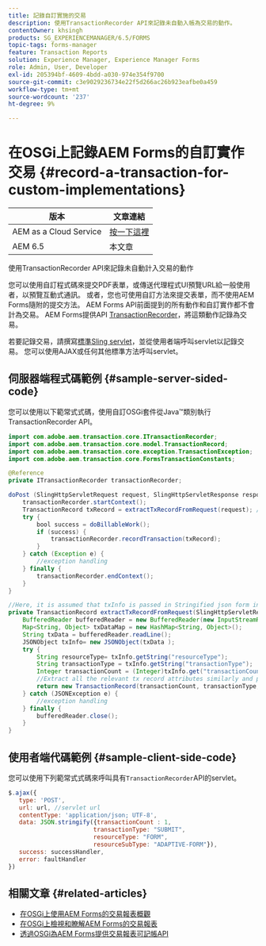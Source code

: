 ```yaml
---
title: 記錄自訂實施的交易
description: 使用TransactionRecorder API來記錄未自動入帳為交易的動作。
contentOwner: khsingh
products: SG_EXPERIENCEMANAGER/6.5/FORMS
topic-tags: forms-manager
feature: Transaction Reports
solution: Experience Manager, Experience Manager Forms
role: Admin, User, Developer
exl-id: 205394bf-4609-4bdd-a030-974e354f9700
source-git-commit: c3e9029236734e22f5d266ac26b923eafbe0a459
workflow-type: tm+mt
source-wordcount: '237'
ht-degree: 9%

---
```


# 在OSGi上記錄AEM Forms的自訂實作交易 {#record-a-transaction-for-custom-implementations}

| 版本 | 文章連結 |
| -------- | ---------------------------- |
| AEM as a Cloud Service  | [按一下這裡](https://experienceleague.adobe.com/zh-hant/docs/experience-manager-cloud-service/content/forms/using-communications/record-transaction-custom-implementation) |
| AEM 6.5 | 本文章 |

使用TransactionRecorder API來記錄未自動計入交易的動作

您可以使用自訂程式碼來提交PDF表單，或傳送代理程式UI預覽URL給一般使用者，以預覽互動式通訊。 或者，您也可使用自訂方法來提交表單，而不使用AEM Forms隨附的提交方法。 AEM Forms API前面提到的所有動作和自訂實作都不會計為交易。 AEM Forms提供API [TransactionRecorder](https://developer.adobe.com/experience-manager/reference-materials/6-5/forms/javadocs/com/adobe/aem/transaction/core/ITransactionRecorder.html)，將這類動作記錄為交易。

若要記錄交易，請撰寫[標準Sling servlet](https://experienceleague.adobe.com/docs/experience-manager-learn/forms/store-and-retrieve-af-with-2fa/create-servlet.html?lang=zh-Hant)，並從使用者端呼叫servlet以記錄交易。 您可以使用AJAX或任何其他標準方法呼叫servlet。

## 伺服器端程式碼範例 {#sample-server-sided-code}

您可以使用以下範常式式碼，使用自訂OSGi套件從Java™類別執行TransactionRecorder API。

```java
import com.adobe.aem.transaction.core.ITransactionRecorder;
import com.adobe.aem.transaction.core.model.TransactionRecord;
import com.adobe.aem.transaction.core.exception.TransactionException;
import com.adobe.aem.transaction.core.FormsTransactionConstants;

@Reference
private ITransactionRecorder transactionRecorder;

doPost (SlingHttpServletRequest request, SlingHttpServletResponse response) {
    transactionRecorder.startContext();
    TransactionRecord txRecord = extractTxRecordFromRequest(request); //extract transaction relevant data from request
    try {
        bool success = doBillableWork();
        if (success) {
            transactionRecorder.recordTransaction(txRecord);
        }
    } catch (Exception e) {
        //exception handling
    } finally {
        transactionRecorder.endContext();
    }
}

//Here, it is assumed that txInfo is passed in Stringified json form in the ajax call (in data parameter). You can pass txInfo from client in any way that you find suitable.
private TransactionRecord extractTxRecordFromRequest(SlingHttpServletRequest request) {
    BufferedReader bufferedReader = new BufferedReader(new InputStreamReader(request.getInputStream()));
    Map<String, Object> txDataMap = new HashMap<String, Object>();
    String txData = bufferedReader.readLine();
    JSONObject txInfo= new JSONObject(txData );
    try {
        String resourceType= txInfo.getString("resourceType");
        String transactionType = txInfo.getString("transactionType");
        Integer transactionCount = (Integer)txInfo.get("transactionCount");
        //Extract all the relevant tx record attributes similarly and pass them in Transaction Record constructor as per the java doc}
        return new TransactionRecord(transactionCount, transactionType, resourceType, ..);
    } catch (JSONException e) {
        //exception handling
    } finally {
        bufferedReader.close();
    }
}
```

## 使用者端代碼範例 {#sample-client-side-code}

您可以使用下列範常式式碼來呼叫具有`TransactionRecorder`API的servlet。

```javascript
$.ajax({
   type: 'POST',
   url: url, //servlet url
   contentType: 'application/json; UTF-8',
   data: JSON.stringify({transactionCount : 1,
                        transactionType: "SUBMIT",
                        resourceType: "FORM",
                        resourceSubType: "ADAPTIVE-FORM"}),
   success: successHandler,
   error: faultHandler
})
```

## 相關文章 {#related-articles}

* [在OSGi上使用AEM Forms的交易報表概觀](/help/forms/using/transaction-reports-overview.md)
* [在OSGi上檢視和瞭解AEM Forms的交易報表](/help/forms/using/viewing-and-understanding-transaction-reports.md)
* [透過OSGi為AEM Forms提供交易報表可記帳API](/help/forms/using/transaction-reports-billable-apis.md)
